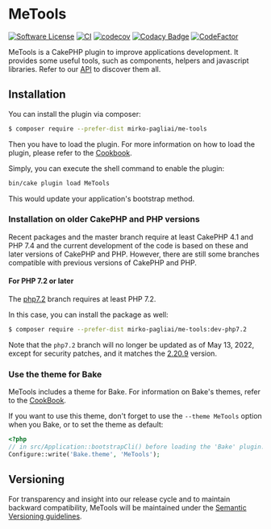 # MeTools

[![Software License](https://img.shields.io/badge/license-MIT-brightgreen.svg?style=flat-square)](LICENSE.txt)
[![CI](https://github.com/mirko-pagliai/me-tools/actions/workflows/ci.yml/badge.svg)](https://github.com/mirko-pagliai/me-tools/actions/workflows/ci.yml)
[![codecov](https://codecov.io/gh/mirko-pagliai/me-tools/branch/master/graph/badge.svg?token=qIHCm6UVu1)](https://codecov.io/gh/mirko-pagliai/me-tools)
[![Codacy Badge](https://app.codacy.com/project/badge/Grade/cc055cbeba0a454188e14f726b4423c9)](https://www.codacy.com/gh/mirko-pagliai/me-tools/dashboard?utm_source=github.com&amp;utm_medium=referral&amp;utm_content=mirko-pagliai/me-tools&amp;utm_campaign=Badge_Grade)
[![CodeFactor](https://www.codefactor.io/repository/github/mirko-pagliai/me-tools/badge/develop)](https://www.codefactor.io/repository/github/mirko-pagliai/me-tools/overview/develop)

MeTools is a CakePHP plugin to improve applications development.
It provides some useful tools, such as components, helpers and javascript libraries.
Refer to our [API](//mirko-pagliai.github.io/me-tools) to discover them all.

## Installation
You can install the plugin via composer:

```bash
$ composer require --prefer-dist mirko-pagliai/me-tools
```

Then you have to load the plugin. For more information on how to load the plugin, please refer to the [Cookbook](//book.cakephp.org/4.0/en/plugins.html#loading-a-plugin).

Simply, you can execute the shell command to enable the plugin:
```bash
bin/cake plugin load MeTools
```
This would update your application's bootstrap method.

### Installation on older CakePHP and PHP versions
Recent packages and the master branch require at least CakePHP 4.1 and PHP 7.4 and the current development of the code is based on these and later versions of CakePHP and PHP.
However, there are still some branches compatible with previous versions of CakePHP and PHP.

#### For PHP 7.2 or later
The [php7.2](//github.com/mirko-pagliai/me-tools/tree/php7.2) branch requires at least PHP 7.2.

In this case, you can install the package as well:
```bash
$ composer require --prefer-dist mirko-pagliai/me-tools:dev-php7.2
```

Note that the `php7.2` branch will no longer be updated as of May 13, 2022,
except for security patches, and it matches the [2.20.9](//github.com/mirko-pagliai/me-tools/releases/tag/2.20.9) version.

### Use the theme for Bake
MeTools includes a theme for Bake. For information on Bake's themes, refer to the [CookBook](https://book.cakephp.org/bake/2/en/development.html#creating-a-bake-theme).

If you want to use this theme, don't forget to use the `--theme MeTools` option when you Bake, or to set the theme as default:
```php
<?php
// in src/Application::bootstrapCli() before loading the 'Bake' plugin.
Configure::write('Bake.theme', 'MeTools');
```

## Versioning
For transparency and insight into our release cycle and to maintain backward compatibility, MeTools will be maintained under the [Semantic Versioning guidelines](http://semver.org).

